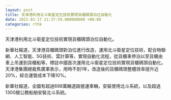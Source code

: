```yaml
---
layout: post
title: 天津港利用北斗衛星定位技術實現貨櫃碼頭泊位自動化
date: 2021-01-17 21:37:59.000000000 +08:00
categories: rthk
---
```


天津港利用北斗衛星定位技術實現貨櫃碼頭泊位自動化。

新華社報道，天津港貨櫃碼頭對泊位進行改造，運用北斗衛星定位技術，配合物聯網、人工智能、5G技術、雲計算等，實現自動化流程，從貨櫃車停泊以至貨櫃由車上吊運到貨櫃船等，標誌中國首次運用北斗衛星定位技術實現貨櫃碼頭自動化。天津港集團總裁焦廣軍表示，用時不到1年，改造後的貨櫃碼頭整體效率提升近20%，綜合運營成本下降10%。

新華社報道，全國有超過698萬輛道路營運車輛，安裝使用北斗系統，以及超過1300艘公務船舶安裝北斗系統。
